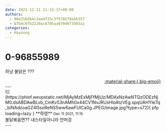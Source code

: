 ```yaml
---
date: 2021-12-11 11:15:17+09:00
authors:
  - 98e25bdb4c3aadf25c3f5782f8a5b357
  - 67b4c6fb2220ac6705aa97046f3503a1
categories:
  - Hayoung
---
```


# 0-96855989

<div class="post-container" markdown="1">
<div class="content-container md-sidebar__scrollwrap" markdown="1">

하냥 불닭은 ???

</div>
</div>

<div style="text-align: right;" markdown="1">
<a href="https://weverse.io/fromis9/fanpost/0-96855989" style="text-align: right;">:material-share:{.big-emoji}</a>
</div>
---

<div class="comments-container md-sidebar__scrollwrap" markdown="1">
<div class="comment" markdown="1">
<div class='id-container' markdown="1">
![](https://phinf.wevpstatic.net/MjAyMzExMjFfMjUz/MDAxNzAwNTQzODEzNjM0.dsABDAwBLvb_CmKv53nAMh0x44CV1NvJRUsHloAtzVEg.spqUAHYle7q_biNAdzoaGZ4l5soReNS5ww6awFUlCa0g.JPEG/image.jpg?type=s72){ pfp loading=lazy }
**<span class="artist">하영</span>** <small>Dec 11 2021, 11:15</small><br>
</div>
<div class='comment-body' markdown="1">
불닭볶음면?? 내스타일아니라 안머겅 
</div>
</div>
</div>
---
